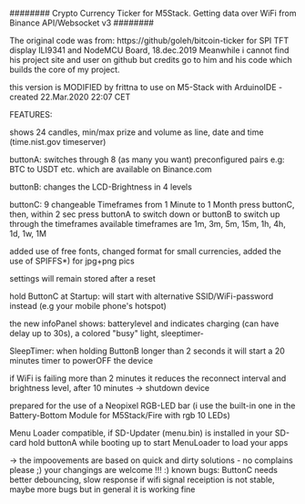  ######## Crypto Currency Ticker for M5Stack. Getting data over WiFi from Binance API/Websocket v3 ########

 The original code was from: https://github/goleh/bitcoin-ticker  for SPI TFT display ILI9341 and NodeMCU Board, 18.dec.2019
 Meanwhile i cannot find his project site and user on github but credits go to him and his code which builds the core of my project.

 this version is MODIFIED by frittna to use on M5-Stack with ArduinoIDE - created 22.Mar.2020 22:07 CET
 
FEATURES:

shows 24 candles, min/max prize and volume as line, date and time (time.nist.gov timeserver)

buttonA: switches through 8 (as many you want) preconfigured pairs e.g: BTC to USDT etc. which are available on Binance.com

buttonB: changes the LCD-Brightness in 4 levels

buttonC: 9 changeable Timeframes from 1 Minute to 1 Month
 press buttonC, then, within 2 sec press buttonA to switch down or buttonB to switch up through the timeframes
 available timeframes are 1m, 3m, 5m, 15m, 1h, 4h, 1d, 1w, 1M
 
added use of free fonts, changed format for small currencies, added the use of SPIFFS*) for jpg+png pics
 
settings will remain stored after a reset
 
hold ButtonC at Startup: will start with alternative SSID/WiFi-password instead (e.g your mobile phone's hotspot)
 
the new infoPanel shows: batterylevel and indicates charging (can have delay up to 30s), a colored "busy" light, sleeptimer-
 
SleepTimer: when holding ButtonB longer than 2 seconds it will start a 20 minutes timer to powerOFF the device

if WiFi is failing more than 2 minutes it reduces the reconnect interval and brightness level, after 10 minutes -> shutdown device

prepared for the use of a Neopixel RGB-LED bar (i use the built-in one in the Battery-Bottom Module for M5Stack/Fire with rgb 10 LEDs)

Menu Loader compatible, if SD-Updater (menu.bin) is installed in your SD-card hold buttonA while booting up to start MenuLoader to load your apps

-> the impoovements are based on quick and dirty solutions - no complains please ;) your changings are welcome !!! :)
 known bugs: ButtonC needs better debouncing, slow response if wifi signal receiption is not stable, maybe more bugs but in general it is working fine
